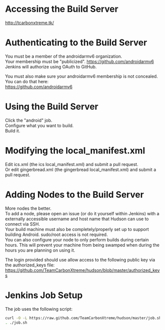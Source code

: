 # Accessing the Build Server
http://tcarbonxtreme.tk/

# Authenticating to the Build Server
You must be a member of the androidarmv6 organization.  
Your membership must be "publicized". https://github.com/androidarmv6  
Jenkins will authorize using OAuth to GitHub.

You must also make sure your androidarmv6 membership is not concealed. You can do that here:  
https://github.com/androidarmv6  

# Using the Build Server
Click the "android" job.  
Configure what you want to build.  
Build it.  

# Modifying the local_manifest.xml
Edit ics.xml (the ics local_manifest.xml) and submit a pull request.  
Or edit gingerbread.xml (the gingerbread local_manifest.xml) and submit a pull request.  

# Adding Nodes to the Build Server
More nodes the better.  
To add a node, please open an issue (or do it yourself within Jenkins) with a externally accessible username and host name that Hudson can use to connect via SSH.  
Your build machine must also be completely/properly set up to support building Android. sudo/root access is not required.  
You can also configure your node to only perform builds during certain hours. This will prevent your machine from being swamped when during the hours you are planning on using it.  

The login provided should use allow access to the following public key via the authorized_keys file:  
https://github.com/TeamCarbonXtreme/hudson/blob/master/authorized_keys  

# Jenkins Job Setup
The job uses the following script:

```bash
curl -O -L https://raw.github.com/TeamCarbonXtreme/hudson/master/job.sh
. ./job.sh
```
